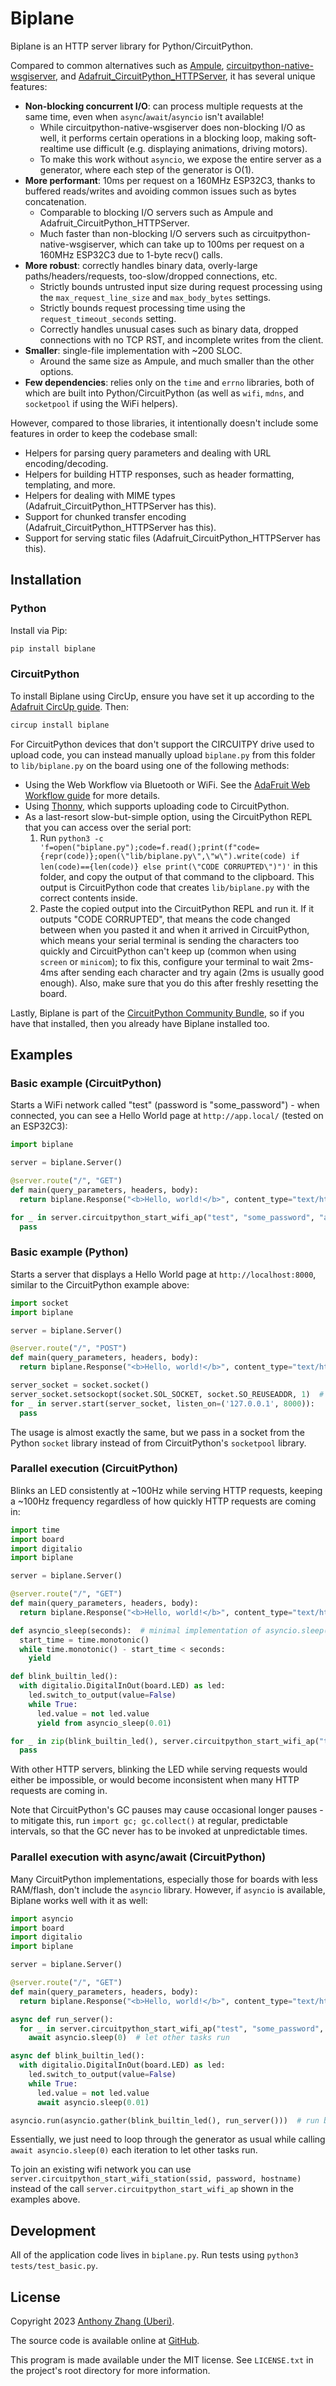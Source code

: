 Biplane
=======

Biplane is an HTTP server library for Python/CircuitPython.

Compared to common alternatives such as [Ampule](https://github.com/deckerego/ampule/), [circuitpython-native-wsgiserver](https://github.com/Neradoc/circuitpython-native-wsgiserver/), and [Adafruit_CircuitPython_HTTPServer](https://github.com/adafruit/Adafruit_CircuitPython_HTTPServer/), it has several unique features:

* **Non-blocking concurrent I/O**: can process multiple requests at the same time, even when `async`/`await`/`asyncio` isn't available!
    * While circuitpython-native-wsgiserver does non-blocking I/O as well, it performs certain operations in a blocking loop, making soft-realtime use difficult (e.g. displaying animations, driving motors).
    * To make this work without `asyncio`, we expose the entire server as a generator, where each step of the generator is O(1).
* **More performant**: 10ms per request on a 160MHz ESP32C3, thanks to buffered reads/writes and avoiding common issues such as bytes concatenation.
    * Comparable to blocking I/O servers such as Ampule and Adafruit_CircuitPython_HTTPServer.
    * Much faster than non-blocking I/O servers such as circuitpython-native-wsgiserver, which can take up to 100ms per request on a 160MHz ESP32C3 due to 1-byte recv() calls.
* **More robust**: correctly handles binary data, overly-large paths/headers/requests, too-slow/dropped connections, etc.
    * Strictly bounds untrusted input size during request processing using the `max_request_line_size` and `max_body_bytes` settings.
    * Strictly bounds request processing time using the `request_timeout_seconds` setting.
    * Correctly handles unusual cases such as binary data, dropped connections with no TCP RST, and incomplete writes from the client.
* **Smaller**: single-file implementation with ~200 SLOC.
    * Around the same size as Ampule, and much smaller than the other options.
* **Few dependencies**: relies only on the `time` and `errno` libraries, both of which are built into Python/CircuitPython (as well as `wifi`, `mdns`, and `socketpool` if using the WiFi helpers).

However, compared to those libraries, it intentionally doesn't include some features in order to keep the codebase small:

* Helpers for parsing query parameters and dealing with URL encoding/decoding.
* Helpers for building HTTP responses, such as header formatting, templating, and more.
* Helpers for dealing with MIME types (Adafruit_CircuitPython_HTTPServer has this).
* Support for chunked transfer encoding (Adafruit_CircuitPython_HTTPServer has this).
* Support for serving static files (Adafruit_CircuitPython_HTTPServer has this).

Installation
------------

### Python

Install via Pip:

```sh
pip install biplane
```

### CircuitPython

To install Biplane using CircUp, ensure you have set it up according to the [Adafruit CircUp guide](https://learn.adafruit.com/keep-your-circuitpython-libraries-on-devices-up-to-date-with-circup). Then:

```sh
circup install biplane
```

For CircuitPython devices that don't support the CIRCUITPY drive used to upload code, you can instead manually upload `biplane.py` from this folder to `lib/biplane.py` on the board using one of the following methods:

* Using the Web Workflow via Bluetooth or WiFi. See the [AdaFruit Web Workflow guide](https://learn.adafruit.com/circuitpython-with-esp32-quick-start/setting-up-web-workflow) for more details.
* Using [Thonny](https://thonny.org/), which supports uploading code to CircuitPython.
* As a last-resort slow-but-simple option, using the CircuitPython REPL that you can access over the serial port:
    1. Run `python3 -c 'f=open("biplane.py");code=f.read();print(f"code={repr(code)};open(\"lib/biplane.py\",\"w\").write(code) if len(code)=={len(code)} else print(\"CODE CORRUPTED\")")'` in this folder, and copy the output of that command to the clipboard. This output is CircuitPython code that creates `lib/biplane.py` with the correct contents inside.
    2. Paste the copied output into the CircuitPython REPL and run it. If it outputs "CODE CORRUPTED", that means the code changed between when you pasted it and when it arrived in CircuitPython, which means your serial terminal is sending the characters too quickly and CircuitPython can't keep up (common when using `screen` or `minicom`); to fix this, configure your terminal to wait 2ms-4ms after sending each character and try again (2ms is usually good enough). Also, make sure that you do this after freshly resetting the board.

Lastly, Biplane is part of the [CircuitPython Community Bundle](https://circuitpython.org/libraries), so if you have that installed, then you already have Biplane installed too.

Examples
--------

### Basic example (CircuitPython)

Starts a WiFi network called "test" (password is "some_password") - when connected, you can see a Hello World page at `http://app.local/` (tested on an ESP32C3):

```python
import biplane

server = biplane.Server()

@server.route("/", "GET")
def main(query_parameters, headers, body):
  return biplane.Response("<b>Hello, world!</b>", content_type="text/html")

for _ in server.circuitpython_start_wifi_ap("test", "some_password", "app"):
  pass
```

### Basic example (Python)

Starts a server that displays a Hello World page at `http://localhost:8000`, similar to the CircuitPython example above:

```python
import socket
import biplane

server = biplane.Server()

@server.route("/", "POST")
def main(query_parameters, headers, body):
  return biplane.Response("<b>Hello, world!</b>", content_type="text/html")

server_socket = socket.socket()
server_socket.setsockopt(socket.SOL_SOCKET, socket.SO_REUSEADDR, 1)  # allow the server to reuse the address immediately after it's been closed
for _ in server.start(server_socket, listen_on=('127.0.0.1', 8000)):
  pass
```

The usage is almost exactly the same, but we pass in a socket from the Python `socket` library instead of from CircuitPython's `socketpool` library.

### Parallel execution (CircuitPython)

Blinks an LED consistently at ~100Hz while serving HTTP requests, keeping a ~100Hz frequency regardless of how quickly HTTP requests are coming in:

```python
import time
import board
import digitalio
import biplane

server = biplane.Server()

@server.route("/", "GET")
def main(query_parameters, headers, body):
  return biplane.Response("<b>Hello, world!</b>", content_type="text/html")

def asyncio_sleep(seconds):  # minimal implementation of asyncio.sleep() as a generator
  start_time = time.monotonic()
  while time.monotonic() - start_time < seconds:
    yield

def blink_builtin_led():
  with digitalio.DigitalInOut(board.LED) as led:
    led.switch_to_output(value=False)
    while True:
      led.value = not led.value
      yield from asyncio_sleep(0.01)

for _ in zip(blink_builtin_led(), server.circuitpython_start_wifi_ap("test", "some_password", "app")):  # run through both generators at the same time using zip()
  pass
```

With other HTTP servers, blinking the LED while serving requests would either be impossible, or would become inconsistent when many HTTP requests are coming in.

Note that CircuitPython's GC pauses may cause occasional longer pauses - to mitigate this, run `import gc; gc.collect()` at regular, predictable intervals, so that the GC never has to be invoked at unpredictable times.

### Parallel execution with async/await (CircuitPython)

Many CircuitPython implementations, especially those for boards with less RAM/flash, don't include the `asyncio` library. However, if `asyncio` is available, Biplane works well with it as well:

```python
import asyncio
import board
import digitalio
import biplane

server = biplane.Server()

@server.route("/", "GET")
def main(query_parameters, headers, body):
  return biplane.Response("<b>Hello, world!</b>", content_type="text/html")

async def run_server():
  for _ in server.circuitpython_start_wifi_ap("test", "some_password", "app")
    await asyncio.sleep(0)  # let other tasks run

async def blink_builtin_led():
  with digitalio.DigitalInOut(board.LED) as led:
    led.switch_to_output(value=False)
    while True:
      led.value = not led.value
      await asyncio.sleep(0.01)

asyncio.run(asyncio.gather(blink_builtin_led(), run_server()))  # run both coroutines at the same time
```

Essentially, we just need to loop through the generator as usual while calling `await asyncio.sleep(0)` each iteration to let other tasks run.

To join an existing wifi network you can use `server.circuitpython_start_wifi_station(ssid, password, hostname)` instead of the call `server.circuitpython_start_wifi_ap` shown in the examples above.

Development
-----------

All of the application code lives in `biplane.py`. Run tests using `python3 tests/test_basic.py`.

License
-------

Copyright 2023 [Anthony Zhang (Uberi)](http://anthonyz.ca).

The source code is available online at [GitHub](https://github.com/Uberi/biplane).

This program is made available under the MIT license. See ``LICENSE.txt`` in the project's root directory for more information.
